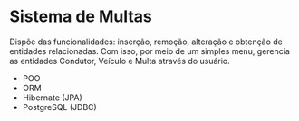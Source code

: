 # Sistema de Multas

Dispõe das funcionalidades: inserção, remoção, alteração e obtenção de entidades relacionadas. Com isso, por meio de um simples menu, gerencia as entidades Condutor, Veículo e Multa através do usuário.

* POO
* ORM
* Hibernate (JPA)
* PostgreSQL (JDBC)

